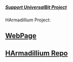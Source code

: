 ##### [Support UniversalBit Project](https://github.com/universalbit-dev/universalbit-dev/tree/main/support)


HArmadillium Project:  

[WebPage](https://universalbit.it:3000/universalbit-blockchain/Armadillium/src/master/HArmadillium.md) 
---

[HArmadillium Repo](https://github.com/universalbit-dev/armadillium)
---

